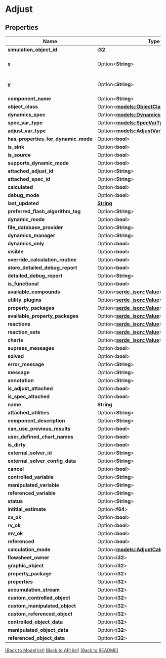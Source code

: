 # Adjust

## Properties

Name | Type | Description | Notes
------------ | ------------- | ------------- | -------------
**simulation_object_id** | **i32** |  | [readonly]
**x** | Option<**String**> |  | [optional][default to 0.00000]
**y** | Option<**String**> |  | [optional][default to 0.00000]
**component_name** | Option<**String**> |  | [optional]
**object_class** | Option<[**models::ObjectClassEnum**](ObjectClassEnum.md)> |  | [optional]
**dynamics_spec** | Option<[**models::DynamicsSpecEnum**](DynamicsSpecEnum.md)> |  | [optional]
**spec_var_type** | Option<[**models::SpecVarTypeEnum**](SpecVarTypeEnum.md)> |  | [optional]
**adjust_var_type** | Option<[**models::AdjustVarTypeEnum**](AdjustVarTypeEnum.md)> |  | [optional]
**has_properties_for_dynamic_mode** | Option<**bool**> |  | [optional]
**is_sink** | Option<**bool**> |  | [optional]
**is_source** | Option<**bool**> |  | [optional]
**supports_dynamic_mode** | Option<**bool**> |  | [optional]
**attached_adjust_id** | Option<**String**> |  | [optional]
**attached_spec_id** | Option<**String**> |  | [optional]
**calculated** | Option<**bool**> |  | [optional]
**debug_mode** | Option<**bool**> |  | [optional]
**last_updated** | [**String**](string.md) |  | [readonly]
**preferred_flash_algorithm_tag** | Option<**String**> |  | [optional]
**dynamic_mode** | Option<**bool**> |  | [optional]
**file_database_provider** | Option<**String**> |  | [optional]
**dynamics_manager** | Option<**String**> |  | [optional]
**dynamics_only** | Option<**bool**> |  | [optional]
**visible** | Option<**bool**> |  | [optional]
**override_calculation_routine** | Option<**bool**> |  | [optional]
**store_detailed_debug_report** | Option<**bool**> |  | [optional]
**detailed_debug_report** | Option<**String**> |  | [optional]
**is_functional** | Option<**bool**> |  | [optional]
**available_compounds** | Option<[**serde_json::Value**](.md)> |  | [optional]
**utility_plugins** | Option<[**serde_json::Value**](.md)> |  | [optional]
**property_packages** | Option<[**serde_json::Value**](.md)> |  | [optional]
**available_property_packages** | Option<[**serde_json::Value**](.md)> |  | [optional]
**reactions** | Option<[**serde_json::Value**](.md)> |  | [optional]
**reaction_sets** | Option<[**serde_json::Value**](.md)> |  | [optional]
**charts** | Option<[**serde_json::Value**](.md)> |  | [optional]
**supress_messages** | Option<**bool**> |  | [optional]
**solved** | Option<**bool**> |  | [optional]
**error_message** | Option<**String**> |  | [optional]
**message** | Option<**String**> |  | [optional]
**annotation** | Option<**String**> |  | [optional]
**is_adjust_attached** | Option<**bool**> |  | [optional]
**is_spec_attached** | Option<**bool**> |  | [optional]
**name** | **String** |  | [readonly]
**attached_utilities** | Option<**String**> |  | [optional]
**component_description** | Option<**String**> |  | [optional]
**can_use_previous_results** | Option<**bool**> |  | [optional]
**user_defined_chart_names** | Option<**bool**> |  | [optional]
**is_dirty** | Option<**bool**> |  | [optional]
**external_solver_id** | Option<**String**> |  | [optional]
**external_solver_config_data** | Option<**String**> |  | [optional]
**cancel** | Option<**bool**> |  | [optional]
**controlled_variable** | Option<**String**> |  | [optional]
**manipulated_variable** | Option<**String**> |  | [optional]
**referenced_variable** | Option<**String**> |  | [optional]
**status** | Option<**String**> |  | [optional]
**intitial_estimate** | Option<**f64**> |  | [optional]
**cv_ok** | Option<**bool**> |  | [optional]
**rv_ok** | Option<**bool**> |  | [optional]
**mv_ok** | Option<**bool**> |  | [optional]
**referenced** | Option<**bool**> |  | [optional]
**calculation_mode** | Option<[**models::AdjustCalculationModeEnum**](AdjustCalculationModeEnum.md)> |  | [optional]
**flowsheet_owner** | Option<**i32**> |  | [optional]
**graphic_object** | Option<**i32**> |  | [optional]
**property_package** | Option<**i32**> |  | [optional]
**properties** | Option<**i32**> |  | [optional]
**accumulation_stream** | Option<**i32**> |  | [optional]
**custom_controlled_object** | Option<**i32**> |  | [optional]
**custom_manipulated_object** | Option<**i32**> |  | [optional]
**custom_referenced_object** | Option<**i32**> |  | [optional]
**controlled_object_data** | Option<**i32**> |  | [optional]
**manipulated_object_data** | Option<**i32**> |  | [optional]
**referenced_object_data** | Option<**i32**> |  | [optional]

[[Back to Model list]](../README.md#documentation-for-models) [[Back to API list]](../README.md#documentation-for-api-endpoints) [[Back to README]](../README.md)



